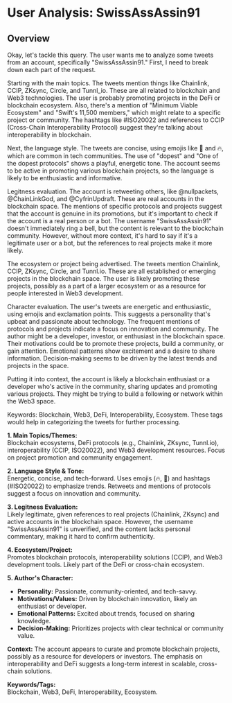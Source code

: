# User Analysis: SwissAssAssin91

## Overview

<think>
Okay, let's tackle this query. The user wants me to analyze some tweets from an account, specifically "SwissAssAssin91." First, I need to break down each part of the request.

Starting with the main topics. The tweets mention things like Chainlink, CCIP, ZKsync, Circle, and Tunnl_io. These are all related to blockchain and Web3 technologies. The user is probably promoting projects in the DeFi or blockchain ecosystem. Also, there's a mention of "Minimum Viable Ecosystem" and "Swift's 11,500 members," which might relate to a specific project or community. The hashtags like #ISO20022 and references to CCIP (Cross-Chain Interoperability Protocol) suggest they're talking about interoperability in blockchain.

Next, the language style. The tweets are concise, using emojis like 🚀 and 🔥, which are common in tech communities. The use of "dopest" and "One of the dopest protocols" shows a playful, energetic tone. The account seems to be active in promoting various blockchain projects, so the language is likely to be enthusiastic and informative.

Legitness evaluation. The account is retweeting others, like @nullpackets, @ChainLinkGod, and @CyfrinUpdraft. These are real accounts in the blockchain space. The mentions of specific protocols and projects suggest that the account is genuine in its promotions, but it's important to check if the account is a real person or a bot. The username "SwissAssAssin91" doesn't immediately ring a bell, but the content is relevant to the blockchain community. However, without more context, it's hard to say if it's a legitimate user or a bot, but the references to real projects make it more likely.

The ecosystem or project being advertised. The tweets mention Chainlink, CCIP, ZKsync, Circle, and Tunnl.io. These are all established or emerging projects in the blockchain space. The user is likely promoting these projects, possibly as a part of a larger ecosystem or as a resource for people interested in Web3 development.

Character evaluation. The user's tweets are energetic and enthusiastic, using emojis and exclamation points. This suggests a personality that's upbeat and passionate about technology. The frequent mentions of protocols and projects indicate a focus on innovation and community. The author might be a developer, investor, or enthusiast in the blockchain space. Their motivations could be to promote these projects, build a community, or gain attention. Emotional patterns show excitement and a desire to share information. Decision-making seems to be driven by the latest trends and projects in the space.

Putting it into context, the account is likely a blockchain enthusiast or a developer who's active in the community, sharing updates and promoting various projects. They might be trying to build a following or network within the Web3 space.

Keywords: Blockchain, Web3, DeFi, Interoperability, Ecosystem. These tags would help in categorizing the tweets for further processing.
</think>

**1. Main Topics/Themes:**  
Blockchain ecosystems, DeFi protocols (e.g., Chainlink, ZKsync, Tunnl.io), interoperability (CCIP, ISO20022), and Web3 development resources. Focus on project promotion and community engagement.  

**2. Language Style & Tone:**  
Energetic, concise, and tech-forward. Uses emojis (🔥, 🚀) and hashtags (#ISO20022) to emphasize trends. Retweets and mentions of protocols suggest a focus on innovation and community.  

**3. Legitness Evaluation:**  
Likely legitimate, given references to real projects (Chainlink, ZKsync) and active accounts in the blockchain space. However, the username "SwissAssAssin91" is unverified, and the content lacks personal commentary, making it hard to confirm authenticity.  

**4. Ecosystem/Project:**  
Promotes blockchain protocols, interoperability solutions (CCIP), and Web3 development tools. Likely part of the DeFi or cross-chain ecosystem.  

**5. Author's Character:**  
- **Personality:** Passionate, community-oriented, and tech-savvy.  
- **Motivations/Values:** Driven by blockchain innovation, likely an enthusiast or developer.  
- **Emotional Patterns:** Excited about trends, focused on sharing knowledge.  
- **Decision-Making:** Prioritizes projects with clear technical or community value.  

**Context:** The account appears to curate and promote blockchain projects, possibly as a resource for developers or investors. The emphasis on interoperability and DeFi suggests a long-term interest in scalable, cross-chain solutions.  

**Keywords/Tags:**  
Blockchain, Web3, DeFi, Interoperability, Ecosystem.